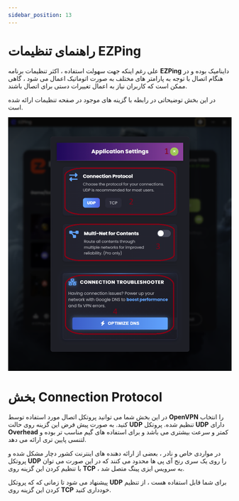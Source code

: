```yaml
---
sidebar_position: 13
---
```



# راهنمای تنظیمات EZPing

علی رغم اینکه جهت سهولت استفاده ، اکثر تنظیمات برنامه **EZPing** داینامیک بوده و در هنگام اتصال با توجه به پارامتر های مختلف به صورت اتوماتیک اعمال می شود ، گاهی ممکن است که کاربران نیاز به اعمال تغییرات دستی برای اتصال باشند. 

در این بخش توضیحاتی در رابطه با گزینه های موجود در صفحه تنظیمات ارائه شده است.


![winver-run](./img/settings-menu.png)

 # بخش Connection Protocol

در این بخش شما می توانید پروتکل اتصال مورد استفاده توسط **OpenVPN** را انتخاب کنید. به صورت پیش فرض این گزینه روی حالت **UDP** تنظیم شده. پروتکل **UDP** دارای **Overhead** کمتر و سرعت بیشتری می باشد و برای استفاده های گیم مناسب تر بوده و لتنسی پایین تری ارائه می دهد. 

در مواردی خاص و نادر ، بعضی از ارائه دهنده های اینترنت کشور دچار مشکل شده و پروتکل **UDP** را روی یک سری رنج آی پی ها محدود می کنند که در این صورت می توان با تنظیم کردن این گزینه روی **TCP** ، به سرویس ایزی پینگ متصل شد. 

پیشنهاد می شود تا زمانی که که پروتکل **UDP** برای شما قابل استفاده هست ، از تنظیم کردن این گزینه روی **TCP** خودداری کنید. 


